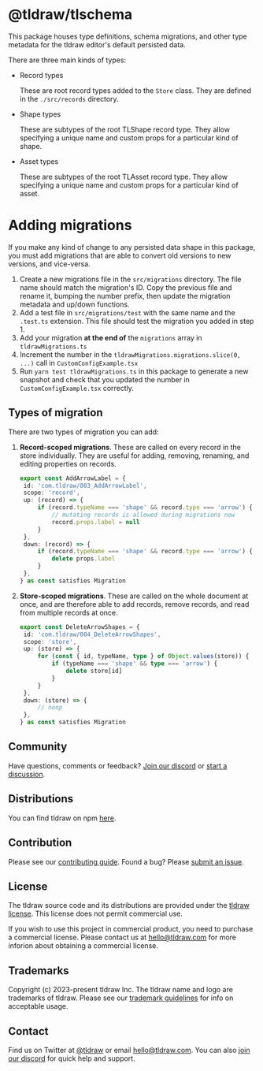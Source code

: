 # @tldraw/tlschema

This package houses type definitions, schema migrations, and other type metadata for the tldraw editor's default persisted data.

There are three main kinds of types:

- Record types

  These are root record types added to the `Store` class. They are defined in the `./src/records` directory.

- Shape types

  These are subtypes of the root TLShape record type. They allow specifying a unique name and custom props for a particular kind of shape.

- Asset types

  These are subtypes of the root TLAsset record type. They allow specifying a unique name and custom props for a particular kind of asset.

# Adding migrations

If you make any kind of change to any persisted data shape in this package, you must add migrations that are able to convert old versions to new versions, and vice-versa.

1. Create a new migrations file in the `src/migrations` directory. The file name should match the migration's ID. Copy the previous file and rename it, bumping the number prefix, then update the migration metadata and up/down functions.
2. Add a test file in `src/migrations/test` with the same name and the `.test.ts` extension. This file should test the migration you added in step 1.
3. Add your migration **at the end of** the `migrations` array in `tldrawMigrations.ts`
5. Increment the number in the `tldrawMigrations.migrations.slice(0, ...)` call in `CustomConfigExample.tsx`
4. Run `yarn test tldrawMigrations.ts` in this package to generate a new snapshot and check that you updated the number in `CustomConfigExample.tsx` correctly.

## Types of migration

There are two types of migration you can add:

1. **Record-scoped migrations**. These are called on every record in the store individually. They are useful for adding, removing, renaming, and editing properties on records.

   ```ts
   export const AddArrowLabel = {
   	id: 'com.tldraw/003_AddArrowLabel',
   	scope: 'record',
   	up: (record) => {
   		if (record.typeName === 'shape' && record.type === 'arrow') {
   			// mutating records is allowed during migrations now
   			record.props.label = null
   		}
   	},
   	down: (record) => {
   		if (record.typeName === 'shape' && record.type === 'arrow') {
   			delete props.label
   		}
   	},
   } as const satisfies Migration
   ```

2. **Store-scoped migrations**. These are called on the whole document at once, and are therefore able to add records, remove records, and read from multiple records at once.

   ```ts
   export const DeleteArrowShapes = {
   	id: 'com.tldraw/004_DeleteArrowShapes',
   	scope: 'store',
   	up: (store) => {
   		for (const { id, typeName, type } of Object.values(store)) {
   			if (typeName === 'shape' && type === 'arrow') {
   				delete store[id]
   			}
   		}
   	},
   	down: (store) => {
   		// noop
   	},
   } as const satisfies Migration
   ```

## Community

Have questions, comments or feedback? [Join our discord](https://discord.gg/rhsyWMUJxd) or [start a discussion](https://github.com/tldraw/tldraw/discussions/new).

## Distributions

You can find tldraw on npm [here](https://www.npmjs.com/package/@tldraw/tldraw?activeTab=versions).

## Contribution

Please see our [contributing guide](https://github.com/tldraw/tldraw/blob/main/CONTRIBUTING.md). Found a bug? Please [submit an issue](https://github.com/tldraw/tldraw/issues/new).

## License

The tldraw source code and its distributions are provided under the [tldraw license](https://github.com/tldraw/tldraw/blob/master/LICENSE.md). This license does not permit commercial use.

If you wish to use this project in commercial product, you need to purchase a commercial license. Please contact us at [hello@tldraw.com](mailto:hello@tldraw.com) for more inforion about obtaining a commercial license.

## Trademarks

Copyright (c) 2023-present tldraw Inc. The tldraw name and logo are trademarks of tldraw. Please see our [trademark guidelines](https://github.com/tldraw/tldraw/blob/main/TRADEMARKS.md) for info on acceptable usage.

## Contact

Find us on Twitter at [@tldraw](https://twitter.com/tldraw) or email [hello@tldraw.com](mailto://hello@tldraw.com). You can also [join our discord](https://discord.gg/rhsyWMUJxd) for quick help and support.
